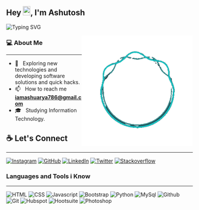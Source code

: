 ## Hey <img src="https://github.com/TheDudeThatCode/TheDudeThatCode/blob/master/Assets/Hi.gif" width="20px" height="25px">, I'm Ashutosh 
![Typing SVG](https://readme-typing-svg.herokuapp.com?font=Crimson-Bold&size=40&color=github&center=true&vCenter=true&width=900&height=110&lines=A+Front+End+Developer;Software+Tester;Machine+Learning;)


<img align="right" alt="GIF" src="https://github.com/beingashusoni/beingashusoni/blob/main/LaeF-unscreen.gif" width="300" />


<h3> 💻 About Me </h3>
<hr/>

- 🤔 &nbsp; Exploring new technologies and developing software solutions and quick hacks.
- 📫 &nbsp; How to reach me **iamashuarya786@gmail.com**
- 🎓 &nbsp; Studying Information Technology. 

<h2> ☕ Let's Connect </h2>
<hr/>
<p>
<a href="https://www.instagram.com/beingashusoni"><img src="https://img.icons8.com/color-glass/50/000000/instagram-new.png" alt="Instagram"/></a>
<a href="https://github.com/beingashusoni"><img src="https://img.icons8.com/color-glass/50/000000/github.png" alt="GitHub"/></a>
<a href="https://www.linkedin.com/in/beingashusoni"><img src="https://img.icons8.com/color-glass/50/000000/linkedin-circled.png" alt="LinkedIn"/></a>
<a href="https://www.twitter.com/beingashusoni"><img src="https://img.icons8.com/color-glass/50/000000/twitter-circled.png" alt="Twitter"/></a>
<a href="https://stackoverflow.com/users/17387728/ashutosh-soni"><img src="https://img.icons8.com/color-glass/50/000000/stackoverflow.png" alt="Stackoverflow"/></a>	
<p/>






<h3 align="left">Languages and Tools i Know</h3>
<hr/>
<p>
<img src="https://img.icons8.com/color/40/000000/html-5--v1.png" alt="HTML"/>
<img src="https://img.icons8.com/color/40/000000/css3.png" alt="CSS"/>
<img src="https://img.icons8.com/color/40/000000/javascript--v1.png" alt="Javascript"/>
<img src="https://img.icons8.com/color/40/000000/bootstrap.png" alt="Bootstrap"/>
<img src="https://img.icons8.com/color/40/000000/python--v1.png" alt="Python"/>
<img src="https://img.icons8.com/color/40/000000/mysql-logo.png" alt="MySql"/>
<img src="https://img.icons8.com/color/40/000000/github--v1.png" alt="Github"/>
<img src="https://img.icons8.com/color/40/000000/git.png" alt="Git"/>	
<img src="https://img.icons8.com/external-tal-revivo-shadow-tal-revivo/40/000000/external-hubspot-a-developer-and-marketer-of-software-products-logo-shadow-tal-revivo.png" alt="Hubspot"/>
<img src="https://img.icons8.com/external-tal-revivo-tritone-tal-revivo/40/000000/external-hootsuite-is-a-social-media-management-platform-logo-tritone-tal-revivo.png" alt="Hootsuite"/>	
<img src="https://img.icons8.com/color/40/000000/adobe-photoshop--v1.png" alt="Photoshop"/>	
<p/>





<br>


<div align="center">




	

 

</div>
